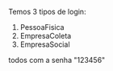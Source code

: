 Temos 3 tipos de login: 

1) PessoaFisica
2) EmpresaColeta
3) EmpresaSocial

todos com a senha "123456"